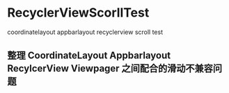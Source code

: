 # RecyclerViewScorllTest
coordinatelayout appbarlayout recyclerview scroll test

## 整理 CoordinateLayout Appbarlayout RecylcerView Viewpager 之间配合的滑动不兼容问题
